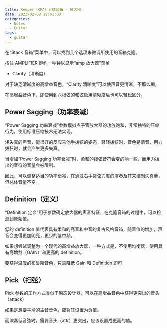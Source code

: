 ```yaml
---
title: Kemper（KPA）分体音箱 - 放大器
date: 2023-02-08 19:01:00
categories:
  - Notes
  - Guitar
tags:
  - guitar
---
```


在“Stack 音箱”菜单中，可以找到几个选项来微调所使用的音箱克隆。

<hairy-image style="max-width: 1200px" src="https://pic.imgdb.cn/item/63e38c914757feff3375c743.jpg" />

按住 AMPLIFIER 键约一秒钟以显示“amp 放大器”菜单

<hairy-image style="max-width: 1200px" src="https://pic.imgdb.cn/item/63e38cf24757feff337667f5.jpg" />

- Clarity（清晰度）

对于缺乏清晰度的高增益音色，“Clarity 清晰度”可以使声音更清晰，不那么糊。

<hairy-image style="max-width: 1200px" src="https://pic.imgdb.cn/item/63e38d4a4757feff3376f2f1.jpg" />

在高增益音色下，即使用到六根弦的和弦启用清晰度后也可以轻松区分。

<!-- more -->

## Power Sagging（功率衰减）

“Power Sagging 功率衰减”参数模拟点子管放大器的功放饱和，非常独特的压缩行为，使用标准压缩技术无法实现。

<hairy-image style="max-width: 1200px" src="https://pic.imgdb.cn/item/63e38e184757feff33783855.jpg" />

浅失真的声音，能很好的反应吉他手拨弦的姿态，轻轻拨弦时，音色是清音，用力拨弦时，就会产生更多失真。

当增加“Power Sagging 功率衰减”时，柔和的拨弦音符会变的响一些，而用力拨出的音符的音量会被限制。

因此，可以调整适当的功率衰减，在通过右手拨弦力度的演奏及其来控制失真量，但总体音量不变。

## Definition（定义）

“Definition 定义”用于参数确定放大器的声音特征，在克隆音箱的过程中，可以检测到原始值。

<hairy-image style="max-width: 1200px" src="https://pic.imgdb.cn/item/63e3909c4757feff337cc046.jpg" />

低的 definition 值代表具有柔和的高音和中音的复古风格音箱，随着值的增加，声音会变得更加明亮，更少的低中频。

如果想尝试调整为一个现代的高增益放大器，一种方式是，不使用均衡器，使用具有高增益（GAIN）和更高的 definition。

<hairy-image style="max-width: 1200px" src="https://pic.imgdb.cn/item/63e391714757feff337e2291.jpg" />

要获得温暖的布鲁斯音色，只需降低 Gain 和 Definition 即可

## Pick（扫弦）

Pick 参数的工作方式类似于瞬态设计器，可以在高增益音色中获得更突出的音头（attack）

如果是想要平滑的主音音色，应将其设置为负值。

而演奏低音弦时，需要音头（attr）更突出，应该设置成更高的值。
